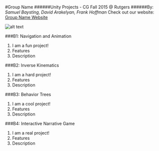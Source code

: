 #Group Name
######Unity Projects - CG Fall 2015 @ Rutgers
######By: *Samuel Baysting, David Arakelyan, Frank Hoffman*
Check out our website: [Group Name Website](http://compgraphicsf15g2.weebly.com/ "Rutgers Comp Graphics Fall 2015 Group 2")

![alt text](teamLogo.png)

###B1: Navigation and Animation
1. I am a fun project!
2. Features
3. Description

###B2: Inverse Kinematics
1. I am a hard project!
2. Features
3. Description

###B3: Behavior Trees
1. I am a cool project!
2. Features
3. Description

###B4: Interactive Narrative Game
1. I am a real project!
2. Features
3. Description
